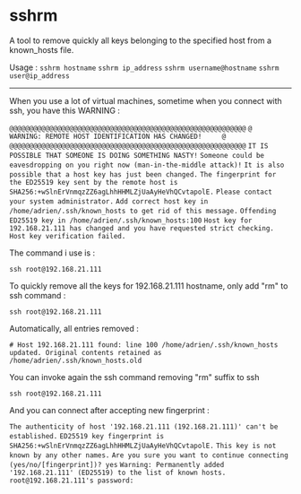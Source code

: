 # sshrm
A tool to remove quickly all keys belonging to the specified host from a known_hosts file.

Usage : 
`sshrm hostname`
`sshrm ip_address`
`sshrm username@hostname`
`sshrm user@ip_address`

---------------------------------

When you use a lot of virtual machines, sometime when you connect with ssh, you have this WARNING : 

`@@@@@@@@@@@@@@@@@@@@@@@@@@@@@@@@@@@@@@@@@@@@@@@@@@@@@@@@@@@`
`@    WARNING: REMOTE HOST IDENTIFICATION HAS CHANGED!     @`
`@@@@@@@@@@@@@@@@@@@@@@@@@@@@@@@@@@@@@@@@@@@@@@@@@@@@@@@@@@@`
`IT IS POSSIBLE THAT SOMEONE IS DOING SOMETHING NASTY!`
`Someone could be eavesdropping on you right now (man-in-the-middle attack)!`
`It is also possible that a host key has just been changed.`
`The fingerprint for the ED25519 key sent by the remote host is`
`SHA256:+wSlnErVnmqzZZ6agLhhHHMLZjUaAyHeVhQCvtapolE.`
`Please contact your system administrator.`
`Add correct host key in /home/adrien/.ssh/known_hosts to get rid of this message.`
`Offending ED25519 key in /home/adrien/.ssh/known_hosts:100`
`Host key for 192.168.21.111 has changed and you have requested strict checking.`
`Host key verification failed.`

The command i use is :

`ssh root@192.168.21.111` 

To quickly remove all the keys for 192.168.21.111 hostname, only add "rm" to ssh command : 

`ssh root@192.168.21.111` 

Automatically, all entries removed : 

`# Host 192.168.21.111 found: line 100
/home/adrien/.ssh/known_hosts updated.
Original contents retained as /home/adrien/.ssh/known_hosts.old`

You can invoke again the ssh command removing "rm" suffix to ssh 

`ssh root@192.168.21.111` 

And you can connect after accepting new fingerprint : 

`The authenticity of host '192.168.21.111 (192.168.21.111)' can't be established.`
`ED25519 key fingerprint is SHA256:+wSlnErVnmqzZZ6agLhhHHMLZjUaAyHeVhQCvtapolE.`
`This key is not known by any other names.`
`Are you sure you want to continue connecting (yes/no/[fingerprint])? yes`
`Warning: Permanently added '192.168.21.111' (ED25519) to the list of known hosts.`
`root@192.168.21.111's password: `
